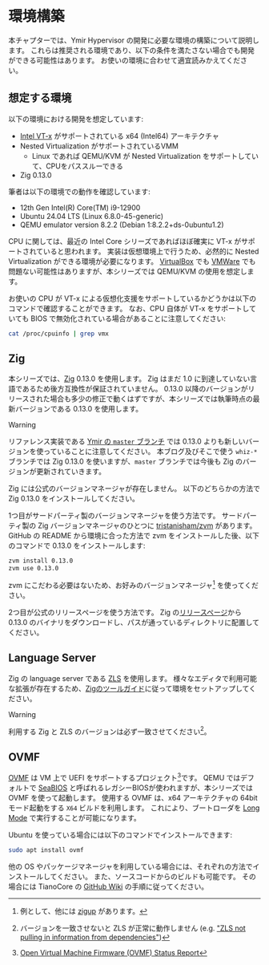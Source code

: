 # 環境構築

本チャプターでは、Ymir Hypervisor の開発に必要な環境の構築について説明します。
これらは推奨される環境であり、以下の条件を満たさない場合でも開発ができる可能性はあります。
お使いの環境に合わせて適宜読みかえてください。

## 想定する環境

以下の環境における開発を想定しています:

- [Intel VT-x](https://en.wikipedia.org/wiki/X86_virtualization) がサポートされている x64 (Intel64) アーキテクチャ
- Nested Virtualization がサポートされているVMM
  - Linux であれば QEMU/KVM が Nested Virtualization をサポートしていて、CPUをパススルーできる
- Zig 0.13.0

筆者は以下の環境での動作を確認しています:

- 12th Gen Intel(R) Core(TM) i9-12900
- Ubuntu 24.04 LTS (Linux 6.8.0-45-generic)
- QEMU emulator version 8.2.2 (Debian 1:8.2.2+ds-0ubuntu1.2)

CPU に関しては、最近の Intel Core シリーズであればほぼ確実に VT-x がサポートされていると思われます。
実装は仮想環境上で行うため、必然的に Nested Virtualization ができる環境が必要になります。
[VirtualBox](https://www.virtualbox.org/) でも [VMWare](https://www.vmware.com/) でも問題ない可能性はありますが、本シリーズでは QEMU/KVM の使用を想定します。

お使いの CPU が VT-x による仮想化支援をサポートしているかどうかは以下のコマンドで確認することができます。
なお、CPU 自体が VT-x をサポートしていても BIOS で無効化されている場合があることに注意してください:

```bash
cat /proc/cpuinfo | grep vmx
```

## Zig

本シリーズでは、[Zig](https://ziglang.org/download/) 0.13.0 を使用します。
Zig はまだ 1.0 に到達していない言語であるため後方互換性が保証されていません。
0.13.0 以降のバージョンがリリースされた場合も多少の修正で動くはずですが、本シリーズでは執筆時点の最新バージョンである 0.13.0 を使用します。

> [!WARNING]
>
> リファレンス実装である [Ymir の `master` ブランチ](https://github.com/smallkirby/ymir) では 0.13.0 よりも新しいバージョンを使っていることに注意してください。
> 本ブログ及びそこで使う `whiz-*` ブランチでは Zig 0.13.0 を使いますが、`master` ブランチでは今後も Zig のバージョンが更新されていきます。

Zig には公式のバージョンマネージャが存在しません。
以下のどちらかの方法で Zig 0.13.0 をインストールしてください。

1つ目がサードパーティ製のバージョンマネージャを使う方法です。
サードパーティ製の Zig バージョンマネージャのひとつに [tristanisham/zvm](https://github.com/tristanisham/zvm) があります。
GitHub の README から環境に合った方法で zvm をインストールした後、以下のコマンドで 0.13.0 をインストールします:

```bash
zvm install 0.13.0
zvm use 0.13.0
```

zvm にこだわる必要はないため、お好みのバージョンマネージャ[^1] を使ってください。

2つ目が公式のリリースページを使う方法です。
Zig の[リリースページ](https://ziglang.org/download/)から 0.13.0 のバイナリをダウンロードし、パスが通っているディレクトリに配置してください。

## Language Server

Zig の language server である [ZLS](https://github.com/zigtools/zls) を使用します。
様々なエディタで利用可能な拡張が存在するため、[Zigのツールガイド](https://ziglang.org/learn/tools/)に従って環境をセットアップしてください。

> [!WARNING]
>
> 利用する Zig と ZLS のバージョンは必ず一致させてください[^2]。

## OVMF

[OVMF](https://github.com/tianocore/tianocore.github.io/wiki/OVMF) は VM 上で UEFI をサポートするプロジェクト[^3]です。
QEMU ではデフォルトで [SeaBIOS](https://www.seabios.org/SeaBIOS) と呼ばれるレガシーBIOSが使われますが、本シリーズでは OVMF を使って起動します。
使用する OVMF は、x64 アーキテクチャの 64bit モード起動をする `X64` ビルドを利用します。
これにより、ブートローダを [Long Mode](https://en.wikipedia.org/wiki/Long_mode) で実行することが可能になります。

Ubuntu を使っている場合には以下のコマンドでインストールできます:

```bash
sudo apt install ovmf
```

他の OS やパッケージマネージャを利用している場合には、それぞれの方法でインストールしてください。
また、ソースコードからのビルドも可能です。
その場合には TianoCore の [GitHub Wiki](https://github.com/tianocore/tianocore.github.io/wiki/How-to-build-OVMF) の手順に従ってください。

[^1]: 例として、他には [zigup](https://github.com/marler8997/zigup) があります。
[^2]: バージョンを一致させないと ZLS が正常に動作しません (e.g. ["ZLS not pulling in information from dependencies"](https://ziggit.dev/t/zls-not-pulling-in-information-from-dependencies/4179))
[^3]: [Open Virtual Machine Firmware (OVMF) Status Report](https://access.redhat.com/articles/1434903)
